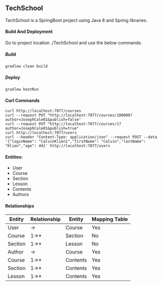 ## TechSchool

TechSchool is a SpringBoot project using Java 8 and Spring libraries.

#### Build And Deployment

Go to project location ./TechSchool and use the below commands.

##### Build

```
gradlew clean build
```

##### Deploy

```
gradlew bootRun
```

#### Curl Commands

```
curl http://localhost:7077/courses
curl --request PUT "http://localhost:7077/courses/100000?author=JosephCale01&publish=false"
curl --request PUT "http://localhost:7077/courses/1?author=JosephCale01&publish=true"
curl http://localhost:7077/users
curl --header "Content-Type: application/json" --request POST --data '{"loginName": "CalvinKlien1","firstName": "Calvin","lastName": "Klien","age": 44}' http://localhost:7077/users
```

#### Entities:

- User
- Course
- Section
- Lesson
- Contents
- Authors

#### Relationships

| Entity  | Relationship | Entity   | Mapping Table |
| ------- | ------------ | -------- | ------------- |
| User    | _->_         | Course   | Yes           |
| Course  | 1->\*        | Section  | No            |
| Section | 1->\*        | Lesson   | No            |
| Author  | _->_         | Course   | Yes           |
| Course  | 1->\*        | Contents | Yes           |
| Section | 1->\*        | Contents | Yes           |
| Lesson  | 1->\*        | Contents | Yes           |
